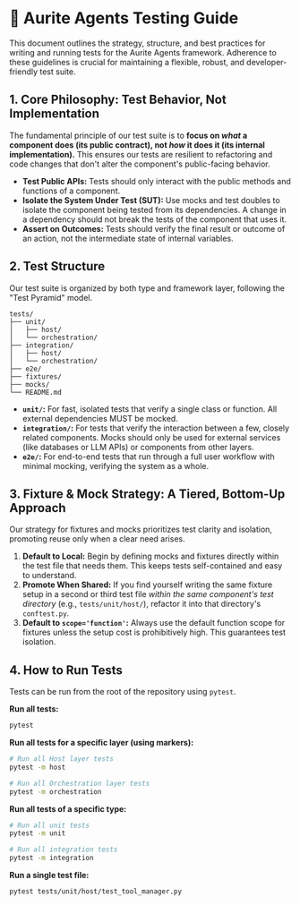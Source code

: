 # 🔧 Aurite Agents Testing Guide

This document outlines the strategy, structure, and best practices for writing and running tests for the Aurite Agents framework. Adherence to these guidelines is crucial for maintaining a flexible, robust, and developer-friendly test suite.

## 1. Core Philosophy: Test Behavior, Not Implementation

The fundamental principle of our test suite is to **focus on *what* a component does (its public contract), not *how* it does it (its internal implementation).** This ensures our tests are resilient to refactoring and code changes that don't alter the component's public-facing behavior.

-   **Test Public APIs:** Tests should only interact with the public methods and functions of a component.
-   **Isolate the System Under Test (SUT):** Use mocks and test doubles to isolate the component being tested from its dependencies. A change in a dependency should not break the tests of the component that uses it.
-   **Assert on Outcomes:** Tests should verify the final result or outcome of an action, not the intermediate state of internal variables.

## 2. Test Structure

Our test suite is organized by both type and framework layer, following the "Test Pyramid" model.

```
tests/
├── unit/
│   ├── host/
│   └── orchestration/
├── integration/
│   ├── host/
│   └── orchestration/
├── e2e/
├── fixtures/
├── mocks/
└── README.md
```

-   **`unit/`:** For fast, isolated tests that verify a single class or function. All external dependencies MUST be mocked.
-   **`integration/`:** For tests that verify the interaction between a few, closely related components. Mocks should only be used for external services (like databases or LLM APIs) or components from other layers.
-   **`e2e/`:** For end-to-end tests that run through a full user workflow with minimal mocking, verifying the system as a whole.

## 3. Fixture & Mock Strategy: A Tiered, Bottom-Up Approach

Our strategy for fixtures and mocks prioritizes test clarity and isolation, promoting reuse only when a clear need arises.

1.  **Default to Local:** Begin by defining mocks and fixtures directly within the test file that needs them. This keeps tests self-contained and easy to understand.
2.  **Promote When Shared:** If you find yourself writing the same fixture setup in a second or third test file *within the same component's test directory* (e.g., `tests/unit/host/`), refactor it into that directory's `conftest.py`.
3.  **Default to `scope='function'`:** Always use the default function scope for fixtures unless the setup cost is prohibitively high. This guarantees test isolation.

## 4. How to Run Tests

Tests can be run from the root of the repository using `pytest`.

**Run all tests:**
```bash
pytest
```

**Run all tests for a specific layer (using markers):**
```bash
# Run all Host layer tests
pytest -m host

# Run all Orchestration layer tests
pytest -m orchestration
```

**Run all tests of a specific type:**
```bash
# Run all unit tests
pytest -m unit

# Run all integration tests
pytest -m integration
```

**Run a single test file:**
```bash
pytest tests/unit/host/test_tool_manager.py
